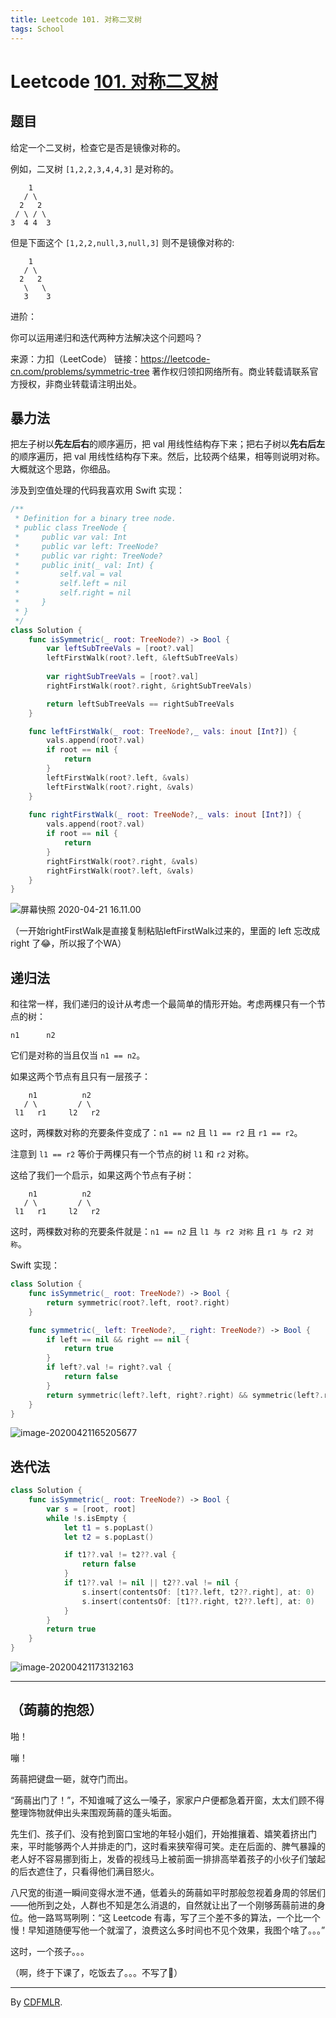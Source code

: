```yaml
---
title: Leetcode 101. 对称二叉树
tags: School
---
```


# Leetcode [101. 对称二叉树](https://leetcode-cn.com/problems/symmetric-tree/)

## 题目

给定一个二叉树，检查它是否是镜像对称的。 

例如，二叉树 `[1,2,2,3,4,4,3]` 是对称的。

```
    1
   / \
  2   2
 / \ / \
3  4 4  3
```

但是下面这个 `[1,2,2,null,3,null,3]` 则不是镜像对称的:

```
    1
   / \
  2   2
   \   \
   3    3
```

进阶：

你可以运用递归和迭代两种方法解决这个问题吗？

来源：力扣（LeetCode）
链接：https://leetcode-cn.com/problems/symmetric-tree
著作权归领扣网络所有。商业转载请联系官方授权，非商业转载请注明出处。

## 暴力法

把左子树以**先左后右**的顺序遍历，把 val 用线性结构存下来；把右子树以**先右后左**的顺序遍历，把 val 用线性结构存下来。然后，比较两个结果，相等则说明对称。大概就这个思路，你细品。

涉及到空值处理的代码我喜欢用 Swift 实现：

```swift
/**
 * Definition for a binary tree node.
 * public class TreeNode {
 *     public var val: Int
 *     public var left: TreeNode?
 *     public var right: TreeNode?
 *     public init(_ val: Int) {
 *         self.val = val
 *         self.left = nil
 *         self.right = nil
 *     }
 * }
 */
class Solution {
    func isSymmetric(_ root: TreeNode?) -> Bool {
        var leftSubTreeVals = [root?.val]
        leftFirstWalk(root?.left, &leftSubTreeVals)
        
        var rightSubTreeVals = [root?.val]
        rightFirstWalk(root?.right, &rightSubTreeVals)

        return leftSubTreeVals == rightSubTreeVals
    }

    func leftFirstWalk(_ root: TreeNode?,_ vals: inout [Int?]) {
        vals.append(root?.val)
        if root == nil {
            return
        }
        leftFirstWalk(root?.left, &vals)
        leftFirstWalk(root?.right, &vals)
    }
    
    func rightFirstWalk(_ root: TreeNode?,_ vals: inout [Int?]) {
        vals.append(root?.val)
        if root == nil {
            return
        }
        rightFirstWalk(root?.right, &vals)
        rightFirstWalk(root?.left, &vals)
    }
}
```

![屏幕快照 2020-04-21 16.11.00](https://tva1.sinaimg.cn/large/007S8ZIlgy1ge1gffgsjwj31c60u01kx.jpg)

（一开始rightFirstWalk是直接复制粘贴leftFirstWalk过来的，里面的 left 忘改成 right 了😂，所以报了个WA）

## 递归法

和往常一样，我们递归的设计从考虑一个最简单的情形开始。考虑两棵只有一个节点的树：

```
n1      n2
```

它们是对称的当且仅当 `n1 == n2`。

如果这两个节点有且只有一层孩子：

```
    n1          n2
   / \         / \
 l1   r1     l2   r2
```

这时，两棵数对称的充要条件变成了：`n1 == n2` 且 `l1 == r2` 且 `r1 == r2`。

注意到 `l1 == r2` 等价于两棵只有一个节点的树 `l1` 和 `r2` 对称。

这给了我们一个启示，如果这两个节点有子树：

```
    n1          n2
   / \         / \
 l1   r1     l2   r2
```

这时，两棵数对称的充要条件就是：`n1 == n2` 且 `l1 与 r2 对称` 且 `r1 与 r2 对称`。

 Swift 实现：

```swift
class Solution {
    func isSymmetric(_ root: TreeNode?) -> Bool {
        return symmetric(root?.left, root?.right)
    }

    func symmetric(_ left: TreeNode?, _ right: TreeNode?) -> Bool {
        if left == nil && right == nil {
            return true
        }
        if left?.val != right?.val {
            return false
        }
        return symmetric(left?.left, right?.right) && symmetric(left?.right, right?.left)
    }
}
```

![image-20200421165205677](https://tva1.sinaimg.cn/large/007S8ZIlgy1ge1hly9ljrj31c60u01kx.jpg)

##  迭代法

```swift
class Solution {
    func isSymmetric(_ root: TreeNode?) -> Bool {
        var s = [root, root]
        while !s.isEmpty {
            let t1 = s.popLast()
            let t2 = s.popLast()

            if t1??.val != t2??.val {
                return false
            }
            if t1??.val != nil || t2??.val != nil {
                s.insert(contentsOf: [t1??.left, t2??.right], at: 0)
                s.insert(contentsOf: [t1??.right, t2??.left], at: 0)
            }
        }
        return true
    }
}
```

![image-20200421173132163](https://tva1.sinaimg.cn/large/007S8ZIlgy1ge1iqz5yxhj31c60u01kx.jpg)

---

## （蒟蒻的抱怨）

啪！

嘣！

蒟蒻把键盘一砸，就夺门而出。

“蒟蒻出门了！”，不知谁喊了这么一嗓子，家家户户便都急着开窗，太太们顾不得整理饰物就伸出头来围观蒟蒻的蓬头垢面。

先生们、孩子们、没有抢到窗口宝地的年轻小姐们，开始推攘着、嬉笑着挤出门来，平时能够两个人并排走的门，这时看来狭窄得可笑。走在后面的、脾气暴躁的老人好不容易挪到街上，发昏的视线马上被前面一排排高举着孩子的小伙子们皱起的后衣遮住了，只看得他们满目怒火。

八尺宽的街道一瞬间变得水泄不通，低着头的蒟蒻如平时那般忽视着身周的邻居们——他所到之处，人群也不知是怎么消退的，自然就让出了一个刚够蒟蒻前进的身位。他一路骂骂咧咧：“这 Leetcode 有毒，写了三个差不多的算法，一个比一个慢！早知道随便写他一个就溜了，浪费这么多时间也不见个效果，我图个啥了。。。”

这时，一个孩子。。。

（啊，终于下课了，吃饭去了。。。不写了👋）

---

By [CDFMLR](https://clownote.github.io).

